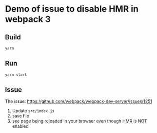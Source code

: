 # Demo of issue to disable HMR in webpack 3

## Build

```bash
yarn
```

## Run

```bash
yarn start
```

## Issue

The issue: https://github.com/webpack/webpack-dev-server/issues/1251

1. Update `src/index.js`
2. save file
3. see page being reloaded in your browser even though HMR is NOT enabled
